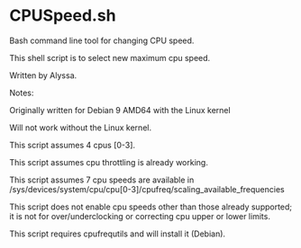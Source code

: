 # CPUSpeed.sh

Bash command line tool for changing CPU speed.

This shell script is to select new maximum cpu speed.

Written by Alyssa.

Notes:

Originally written for Debian 9 AMD64 with the Linux kernel

Will not work without the Linux kernel.

This script assumes 4 cpus [0-3].

This script assumes cpu throttling is already working.

This script assumes 7 cpu speeds are available in /sys/devices/system/cpu/cpu[0-3]/cpufreq/scaling_available_frequencies

This script does not enable cpu speeds other than those already supported; it is not for over/underclocking or correcting cpu upper or lower limits.

This script requires cpufrequtils and will install it (Debian).
